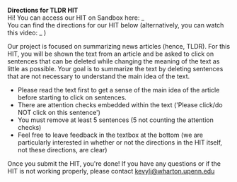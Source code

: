 **Directions for TLDR HIT**  
Hi! You can access our HIT on Sandbox here: _  
You can find the directions for our HIT below (alternatively, you can watch this video: _ )  

Our project is focused on summarizing news articles (hence, TLDR). For this HIT, you will be shown the text from an article and be asked to click on sentences that can be deleted while changing the meaning of the text as little as possible. Your goal is to summarize the text by deleting sentences that are not necessary to understand the main idea of the text.
* Please read the text first to get a sense of the main idea of the article before starting to click on sentences.
* There are attention checks embedded within the text ('Please click/do NOT click on this sentence')
* You must remove at least 5 sentences (5 not counting the attention checks)
* Feel free to leave feedback in the textbox at the bottom (we are particularly interested in whether or not the directions in the HIT itself, not these directions, are clear)  

Once you submit the HIT, you're done!
If you have any questions or if the HIT is not working properly, please contact kevyli@wharton.upenn.edu 
